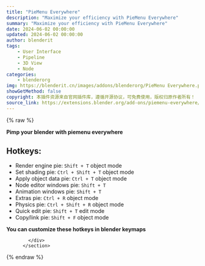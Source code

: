 ```yaml
---
title: "PieMenu Everywhere"
description: "Maximize your efficiency with PieMenu Everywhere"
summary: "Maximize your efficiency with PieMenu Everywhere"
date: 2024-06-02 00:00:00
updated: 2024-06-02 00:00:00
author: blenderit
tags: 
    - User Interface
    - Pipeline
    - 3D View
    - Node
categories:
    - blenderorg
img: https://blenderit.cn/images/addons/blenderorg/PieMenu Everywhere.png
showGetMethod: false
copyright: 本插件资源来自官网插件库，遵循开源协议，可免费使用，版权归原作者所有！
source_link: https://extensions.blender.org/add-ons/piemenu-everywhere/
---
```


{% raw %}
<section id="about" class="mt-3">
            <div class="box style-rich-text">
              <p><strong>Pimp your blender with piemenu everywhere</strong></p>
<h1>Hotkeys:</h1>
<ul>
<li>Render engine pie: <code>Shift + T</code> object mode</li>
<li>Set shading pie: <code>Ctrl + Shift + T</code> object mode</li>
<li>Apply object data pie: <code>Ctrl + T</code> object mode</li>
<li>Node editor windows pie: <code>Shift + T</code></li>
<li>Animation windows pie: <code>Shift + T</code></li>
<li>Extras pie: <code>Ctrl + R</code> object mode</li>
<li>Physics pie: <code>Ctrl + Shift + R</code> object mode</li>
<li>Quick edit pie: <code>Shift + T</code> edit mode</li>
<li>Copy/link pie: <code>Shift + F</code> object mode</li>
</ul>
<p><strong>You can customize these hotkeys in blender keymaps</strong></p>

            </div>
          </section>
<div style="display: none">blenderorg</div>
{% endraw %}